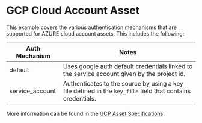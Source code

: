 # GCP Cloud Account Asset

This example covers the various authentication mechanisms that are supported for AZURE cloud account assets. This includes the following:

| Auth Mechanism | Notes |
|----------------|-------|
| default | Uses google auth default credentials linked to the service account given by the project id. |
| service_account | Authenticates to the source by using a key file defined in the ``key_file`` field that contains credentials. |

More information can be found in the [GCP Asset Specifications](https://docs.imperva.com/bundle/onboarding-databases-to-sonar-reference-guide/page/GCP-Asset-Specifications_35816171.html).

